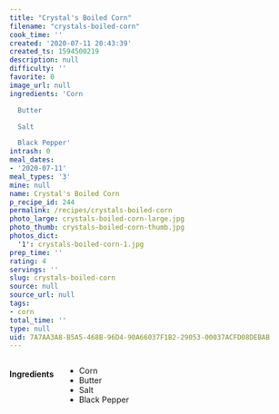 ```yaml
---
title: "Crystal's Boiled Corn"
filename: "crystals-boiled-corn"
cook_time: ''
created: '2020-07-11 20:43:39'
created_ts: 1594500219
description: null
difficulty: ''
favorite: 0
image_url: null
ingredients: 'Corn

  Butter

  Salt

  Black Pepper'
intrash: 0
meal_dates:
- '2020-07-11'
meal_types: '3'
mine: null
name: Crystal's Boiled Corn
p_recipe_id: 244
permalink: /recipes/crystals-boiled-corn
photo_large: crystals-boiled-corn-large.jpg
photo_thumb: crystals-boiled-corn-thumb.jpg
photos_dict:
  '1': crystals-boiled-corn-1.jpg
prep_time: ''
rating: 4
servings: ''
slug: crystals-boiled-corn
source: null
source_url: null
tags:
- corn
total_time: ''
type: null
uid: 7A7AA3A8-B5A5-468B-96D4-90A66037F1B2-29053-00037ACFD08DEBAB
---
```

<div class="large-8 medium-7 columns" id="writeup">	</div><!-- #writeup -->
</div><!-- #row-one -->
<div class="row" id="row-two">	<div class="medium-4 small-5 columns" id="ingredients"><h4>Ingredients</h4><div class="box box-ingredients content"><ul>
<li>Corn</li>
<li>Butter</li>
<li>Salt</li>
<li>Black Pepper</li>
</ul>
</div>	</div>	<div class="medium-6 small-7 columns" id="directions">	</div>